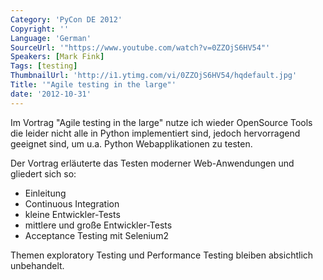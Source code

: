 ```yaml
---
Category: 'PyCon DE 2012'
Copyright: ''
Language: 'German'
SourceUrl: '"https://www.youtube.com/watch?v=0ZZOjS6HV54"'
Speakers: [Mark Fink]
Tags: [testing]
ThumbnailUrl: 'http://i1.ytimg.com/vi/0ZZOjS6HV54/hqdefault.jpg'
Title: '"Agile testing in the large"'
date: '2012-10-31'
---
```

Im Vortrag "Agile testing in the large" nutze ich wieder OpenSource Tools die
leider nicht alle in Python implementiert sind, jedoch hervorragend geeignet
sind, um u.a. Python Webapplikationen zu testen.

Der Vortrag erläuterte das Testen moderner Web-Anwendungen und gliedert sich
so:

* Einleitung  
* Continuous Integration  
* kleine Entwickler-Tests  
* mittlere und große Entwickler-Tests  
* Acceptance Testing mit Selenium2

Themen exploratory Testing und Performance Testing bleiben absichtlich
unbehandelt.

